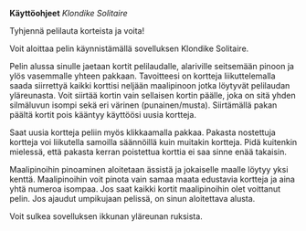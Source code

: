 **Käyttöohjeet**
*Klondike Solitaire*

Tyhjennä pelilauta korteista ja voita!

Voit aloittaa pelin käynnistämällä sovelluksen Klondike Solitaire.

Pelin alussa sinulle jaetaan kortit pelilaudalle, alariville seitsemään pinoon ja ylös vasemmalle yhteen pakkaan. Tavoitteesi on kortteja liikuttelemalla saada siirrettyä kaikki korttisi neljään maalipinoon jotka löytyvät pelilaudan yläreunasta. Voit siirtää kortin vain sellaisen kortin päälle, joka on sitä yhden silmäluvun isompi sekä eri värinen (punainen/musta). Siirtämällä pakan päältä kortit pois kääntyy käyttöösi uusia kortteja.

Saat uusia kortteja peliin myös klikkaamalla pakkaa. Pakasta nostettuja kortteja voi liikutella samoilla säännöillä kuin muitakin kortteja. Pidä kuitenkin mielessä, että pakasta kerran poistettua korttia ei saa sinne enää takaisin.

Maalipinoihin pinoaminen aloitetaan ässistä ja jokaiselle maalle löytyy yksi kenttä. Maalipinoihin voit pinota vain samaa maata edustavia kortteja ja aina yhtä numeroa isompaa. Jos saat kaikki kortit maalipinoihin olet voittanut pelin. Jos ajaudut umpikujaan pelissä, on sinun aloitettava alusta.

Voit sulkea sovelluksen ikkunan yläreunan ruksista.
